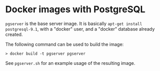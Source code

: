 # Docker images with PostgreSQL

`pgserver` is the base server image. It is basically `apt-get install
postgresql-9.1`, with a "docker" user, and a "docker" database already created.

The following command can be used to build the image:

    > docker build -t pgserver pgserver

See `pgserver.sh` for an example usage of the resulting image.
